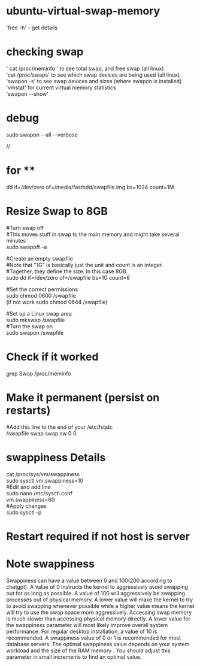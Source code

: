 # ubuntu-virtual-swap-memory

'free -h'  - get details<br>

# checking swap

' cat /proc/meminfo ' to see total swap, and free swap (all linux)  <br>
'cat /proc/swaps' to see which swap devices are being used (all linux) <br>
'swapon -s' to see swap devices and sizes (where swapon is installed) <br>
'vmstat' for current virtual memory statistics <br>
'swapon --show' <br>

# debug
sudo swapon --all --verbose

//
# for **
dd if=/dev/zero of=/media/fasthdd/swapfile.img bs=1024 count=1M


# Resize Swap to 8GB
#Turn swap off <br>
#This moves stuff in swap to the main memory and might take several minutes <br>
sudo swapoff -a

#Create an empty swapfile <br>
#Note that "1G" is basically just the unit and count is an integer.<br>
#Together, they define the size. In this case 8GB. <br>
sudo dd if=/dev/zero of=/swapfile bs=1G count=8

#Set the correct permissions <br>
sudo chmod 0600 /swapfile <br>
(if not work sudo chmod 0644 /swapfile) <br>


#Set up a Linux swap area <br>
sudo mkswap /swapfile <br>
#Turn the swap on <br>
sudo swapon /swapfile  <br>


# Check if it worked
grep Swap /proc/meminfo

# Make it permanent (persist on restarts)
#Add this line to the end of your /etc/fstab: <br>
/swapfile swap swap sw 0 0

# swappiness Details
cat /proc/sys/vm/swappiness  <br>
sudo sysctl vm.swappiness=10  <br>
#Edit and add line <br>
sudo nano /etc/sysctl.conf  <br>
vm.swappiness=60 <br>
#Apply changes  <br>
sudo sysctl -p


# Restart required if not host is server

# Note swappiness
Swappiness can have a value between 0 and 100(200 according to chatgpt). A value of 0 instructs the kernel to aggressively avoid swapping out for as long as possible. A value of 100 will aggressively be swapping processes out of physical memory.
A lower value will make the kernel to try to avoid swapping whenever possible while a higher value means the kernel will try to use the swap space more aggressively.
Accessing swap memory is much slower than accessing physical memory directly. A lower value for the swappiness parameter will most likely improve overall system performance. For regular desktop installation, a value of 10 is recommended. A swappiness value of 0 or 1 is recommended for most database servers.
The optimal swappiness value depends on your system workload and the size of the RAM memory . You should adjust this parameter in small increments to find an optimal value.
